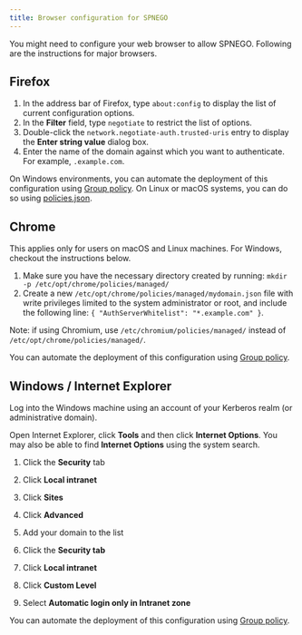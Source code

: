 ```yaml
---
title: Browser configuration for SPNEGO
---
```


You might need to configure your web browser to allow SPNEGO. Following are the instructions for major browsers.

## Firefox

1.  In the address bar of Firefox, type `about:config` to display the list of current configuration options.
2.  In the **Filter** field, type `negotiate` to restrict the list of options.
3.  Double-click the `network.negotiate-auth.trusted-uris` entry to display the **Enter string value** dialog box.
4.  Enter the name of the domain against which you want to authenticate. For example, `.example.com`.

On Windows environments, you can automate the deployment of this configuration using [Group policy](https://support.mozilla.org/en-US/kb/customizing-firefox-using-group-policy-windows). On Linux or macOS systems, you can do so using [policies.json](https://support.mozilla.org/en-US/kb/customizing-firefox-using-policiesjson).

## Chrome

This applies only for users on macOS and Linux machines. For Windows, checkout the instructions below.

1. Make sure you have the necessary directory created by running: `mkdir -p /etc/opt/chrome/policies/managed/`
2. Create a new `/etc/opt/chrome/policies/managed/mydomain.json` file with write privileges limited to the system administrator or root, and include the following line: `{ "AuthServerWhitelist": "*.example.com" }`.

Note: if using Chromium, use `/etc/chromium/policies/managed/` instead of `/etc/opt/chrome/policies/managed/`.

You can automate the deployment of this configuration using [Group policy](https://support.google.com/chrome/a/answer/187202).

## Windows / Internet Explorer

Log into the Windows machine using an account of your Kerberos realm (or administrative domain).

Open Internet Explorer, click **Tools** and then click **Internet Options**. You may also be able to find **Internet Options** using the system search.

1. Click the **Security** tab
2. Click **Local intranet**
3. Click **Sites**
4. Click **Advanced**
5. Add your domain to the list

6. Click the **Security tab**
7. Click **Local intranet**
8. Click **Custom Level**
9. Select **Automatic login only in Intranet zone**

You can automate the deployment of this configuration using [Group policy](https://learn.microsoft.com/en-us/previous-versions/troubleshoot/browsers/administration/how-to-configure-group-policy-preference-settings).
